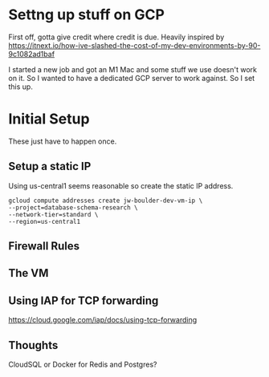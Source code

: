 # Settng up stuff on GCP

First off, gotta give credit where credit is due. Heavily inspired by https://itnext.io/how-ive-slashed-the-cost-of-my-dev-environments-by-90-9c1082ad1baf

I started a new job and got an M1 Mac and some stuff we use doesn't work on it. So I wanted to have a dedicated GCP server to work against. So I set this up.

# Initial Setup
These just have to happen once.

## Setup a static IP

Using us-central1 seems reasonable so create the static IP address.

```
gcloud compute addresses create jw-boulder-dev-vm-ip \ 
--project=database-schema-research \ 
--network-tier=standard \
--region=us-central1
````

## Firewall Rules


## The VM

## Using IAP for TCP forwarding
https://cloud.google.com/iap/docs/using-tcp-forwarding


## Thoughts
CloudSQL or Docker for Redis and Postgres?

